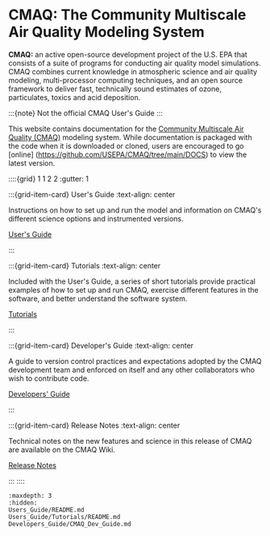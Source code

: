 CMAQ: The Community Multiscale Air Quality Modeling System
==========================================================

**CMAQ:** an active open-source development project of the U.S. EPA that consists of a suite of programs for conducting air quality model simulations. CMAQ combines current knowledge in atmospheric science and air quality modeling, multi-processor computing techniques, and an open source framework to deliver fast, technically sound estimates of ozone, particulates, toxics and acid deposition.

:::{note}
Not the official CMAQ User's Guide
:::

This website contains documentation for the [Community Multiscale Air Quality (CMAQ)](https://epa.gov/cmaq) modeling system. While documentation is packaged with the code when it is downloaded or cloned, users are encouraged to go [online] (https://github.com/USEPA/CMAQ/tree/main/DOCS) to view the latest version.

::::{grid} 1 1 2 2 
:gutter: 1

:::{grid-item-card}  User's Guide
:text-align: center

Instructions on how to set up and run the model and information on CMAQ's different science options and instrumented versions.

[User's Guide](./Users_Guide/README.md)

:::

:::{grid-item-card}  Tutorials
:text-align: center

Included with the User's Guide, a series of short tutorials provide practical examples of how to set up and run CMAQ, exercise different features in the software, and better understand the software system.

[Tutorials](./Users_Guide/Tutorials/README.md)

:::

:::{grid-item-card}  Developer's Guide
:text-align: center

A guide to version control practices and expectations adopted by the CMAQ development team and enforced on itself and any other collaborators who wish to contribute code.

[Developers' Guide](./Developers_Guide/CMAQ_Dev_Guide.md)

:::

:::{grid-item-card}  Release Notes
:text-align: center

Technical notes on the new features and science in this release of CMAQ are available on the CMAQ Wiki.

[Release Notes](https://github.com/USEPA/CMAQ/wiki/CMAQ-Release-Notes)

:::
::::

```{toctree}
:maxdepth: 3
:hidden:
Users_Guide/README.md
Users_Guide/Tutorials/README.md
Developers_Guide/CMAQ_Dev_Guide.md
```